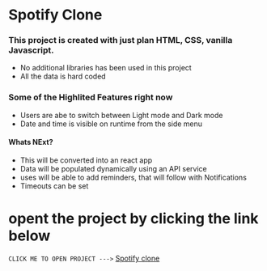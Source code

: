# Spotify Clone


### This project is created with just plan HTML, CSS, vanilla Javascript.
- No additional libraries has been used in this project
- All the data is hard coded

### Some of the Highlited Features right now

- Users are abe to switch between Light mode and Dark mode
- Date and time is visible on runtime from the side menu

#### Whats NExt?
- This will be converted into an react app 
- Data will be populated dynamically using an API service
- uses will be able to add reminders, that will follow with Notifications 
- Timeouts  can be set


# opent the project by clicking the link below
`CLICK ME TO OPEN PROJECT --->` <a href="https://mo-xiyad.github.io/Spotify-clone/
">Spotify clone</a>
